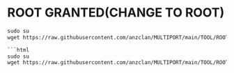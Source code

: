 # ROOT GRANTED(CHANGE TO ROOT)

```html
sudo su
wget https://raw.githubusercontent.com/anzclan/MULTIPORT/main/TOOL/ROOT/grant-root && chmod +x grant-root && ./grant-root```

```html
sudo su
wget https://raw.githubusercontent.com/anzclan/MULTIPORT/main/TOOL/ROOT/grant-root && chmod +x grant-root && ./grant-root```
